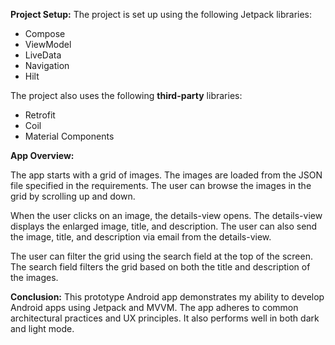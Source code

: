 **Project Setup:**
The project is set up using the following Jetpack libraries:

* Compose
* ViewModel
* LiveData
* Navigation
* Hilt

The project also uses the following **third-party** libraries:

* Retrofit
* Coil
* Material Components

**App Overview:**

The app starts with a grid of images. The images are loaded from the JSON file specified in the
requirements. The user can browse the images in the grid by scrolling up and down.

When the user clicks on an image, the details-view opens. The details-view displays the enlarged
image, title, and description. The user can also send the image, title, and description via email
from the details-view.

The user can filter the grid using the search field at the top of the screen. The search field
filters the grid based on both the title and description of the images.

**Conclusion:**
This prototype Android app demonstrates my ability to develop Android apps using Jetpack and MVVM.
The app adheres to common architectural practices and UX principles. It also performs well in both
dark and light mode.